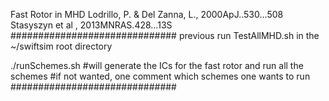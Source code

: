 Fast Rotor in MHD
Lodrillo, P. & Del Zanna, L., 2000ApJ..530...508
Stasyszyn et al , 2013MNRAS.428...13S
##############################
previous run TestAllMHD.sh in the ~/swiftsim root directory

./runSchemes.sh #will generate the ICs for the fast rotor and run all the schemes
#if not wanted, one comment which schemes one wants to run 
##############################

